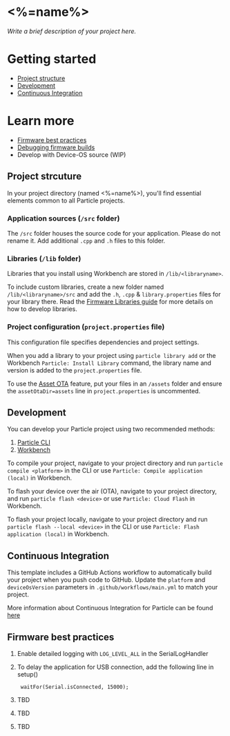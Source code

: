 # <%=name%>

_Write a brief description of your project here._

<!---
Explain what the project does and its purpose. Mention any prerequisites, such as the required hardware and software.
Example: The "Smart Home Temperature and Light Control System" is a project aimed at enhancing home comfort and energy efficiency. This project leverages an XYZ microcontroller and various sensors to automate temperature and lighting control within a home environment.
-->

# Getting started

- [Project structure](#project-strcuture)
- [Development](#development)
- [Continuous Integration](#continuous-integration)

# Learn more
- [Firmware best practices](#firmware-best-practices)
- [Debugging firmware builds](https://docs.particle.io/troubleshooting/guides/build-tools-troubleshooting/debugging-firmware-builds/)
- Develop with Device-OS source (WIP)

## Project strcuture

In your project directory (named <%=name%>), you'll find essential elements common to all Particle projects.

### Application sources (`/src` folder)
The `/src` folder houses the source code for your application. Please do not rename it. Add additional `.cpp` and `.h` files to this folder.

### Libraries (`/lib` folder)

Libraries that you install using Workbench are stored in `/lib/<libraryname>`.

To include custom libraries, create a new folder named `/lib/<libraryname>/src` and add the `.h`, `.cpp` & `library.properties` files for your library there. Read the [Firmware Libraries guide](https://docs.particle.io/guide/tools-and-features/libraries/) for more details on how to develop libraries.

### Project configuration (`project.properties` file)

This configuration file specifies dependencies and project settings.

When you add a library to your project using `particle library add` or the Workbench `Particle: Install Library` command, the library name and version is added to the `project.properties` file.

To use the [Asset OTA](https://docs.particle.io/reference/device-os/api/asset-ota/asset-ota/) feature, put your files in an `/assets` folder and ensure the `assetOtaDir=assets` line in `project.properties` is uncommented.

## Development

You can develop your Particle project using two recommended methods:

1. [Particle CLI](https://docs.particle.io/getting-started/developer-tools/cli/)
2. [Workbench](https://docs.particle.io/quickstart/workbench/)

To compile your project, navigate to your project directory and run `particle compile <platform>` in the CLI or use `Particle: Compile application (local)` in Workbench.

To flash your device over the air (OTA), navigate to your project directory, and run `particle flash <device>` or use `Particle: Cloud Flash` in Workbench.

To flash your project locally, navigate to your project directory and run `particle flash --local <device>` in the CLI or use `Particle: Flash application (local)` in Workbench.

## Continuous Integration

This template includes a GitHub Actions workflow to automatically build your project when you push code to GitHub. Update the `platform` and `deviceOsVersion` parameters in `.github/workflows/main.yml` to match your project.

More information about Continuous Integration for Particle can be found [here](https://docs.particle.io/firmware/best-practices/github-actions/)

## Firmware best practices

1. Enable detailed logging with `LOG_LEVEL_ALL` in the SerialLogHandler
2. To delay the application for USB connection, add the following line in setup()

        waitFor(Serial.isConnected, 15000);
3. TBD
4. TBD
5. TBD
